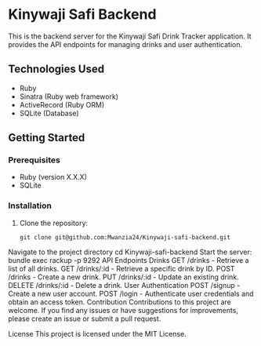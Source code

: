 # Kinywaji Safi Backend

This is the backend server for the Kinywaji Safi Drink Tracker application. It provides the API endpoints for managing drinks and user authentication.

## Technologies Used

- Ruby
- Sinatra (Ruby web framework)
- ActiveRecord (Ruby ORM)
- SQLite (Database)

## Getting Started

### Prerequisites

- Ruby (version X.X.X)
- SQLite

### Installation

1. Clone the repository:

   ```shell
   git clone git@github.com:Mwanzia24/Kinywaji-safi-backend.git
Navigate to the project directory
cd Kinywaji-safi-backend
Start the server:
bundle exec rackup -p 9292
API Endpoints
Drinks
GET /drinks - Retrieve a list of all drinks.
GET /drinks/:id - Retrieve a specific drink by ID.
POST /drinks - Create a new drink.
PUT /drinks/:id - Update an existing drink.
DELETE /drinks/:id - Delete a drink.
User Authentication
POST /signup - Create a new user account.
POST /login - Authenticate user credentials and obtain an access token.
Contribution
Contributions to this project are welcome. If you find any issues or have suggestions for improvements, please create an issue or submit a pull request.

License
This project is licensed under the MIT License.


